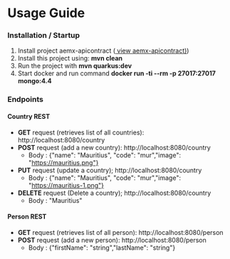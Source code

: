 
# Usage Guide
### Installation / Startup
1. Install project aemx-apicontract ([ view aemx-apicontract)](https://github.com/Aurazor/Aemx_apicontract))
2. Install this project using: **mvn clean**
3. Run the project with **mvn quarkus:dev**
4. Start docker and run command **docker run -ti --rm -p 27017:27017 mongo:4.4**

### Endpoints
#### Country REST
*  **GET** request (retrieves list of all countries): http://localhost:8080/country
* **POST** request (add a new country): http://localhost:8080/country
    * Body : {"name": "Mauritius", "code": "mur","image": "https://mauritius.png"}
* **PUT** request (update a country); http://localhost:8080/country
    * Body : {"name": "Mauritius", "code": "mur","image": "https://mauritius-1.png"}
* **DELETE** request (Delete a country); http://localhost:8080/country
    * Body : "Mauritius"

#### Person REST
*  **GET** request (retrieves list of all person): http://localhost:8080/person
* **POST** request (add a new person): http://localhost:8080/person
    * Body : {"firstName": "string","lastName": "string"}
